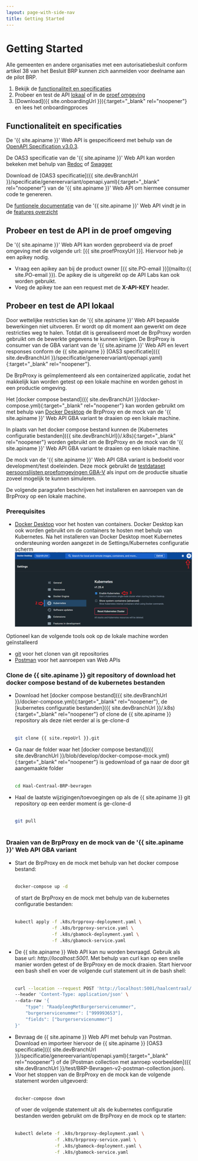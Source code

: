 ```yaml
---
layout: page-with-side-nav
title: Getting Started
---
```

# Getting Started

Alle gemeenten en andere organisaties met een autorisatiebesluit conform artikel 38 van het Besluit BRP kunnen zich aanmelden voor deelname aan de pilot BRP.

1. Bekijk de [functionaliteit en specificaties](#functionaliteit-en-specificaties)
2. Probeer en test de API [lokaal](#probeer-en-test-de-api-lokaal) of in de [proef omgeving](#probeer-en-test-de-api-in-de-proef-omgeving)
3. [Download]({{ site.onboardingUrl }}){:target="_blank" rel="noopener"} en lees het onboardingproces

## Functionaliteit en specificaties

De '{{ site.apiname }}' Web API is gespecificeerd met behulp van de [OpenAPI Specification v3.0.3](https://spec.openapis.org/oas/v3.0.3).

De OAS3 specificatie van de '{{ site.apiname }}' Web API kan worden bekeken met behulp van [Redoc](./redoc) of [Swagger](./swagger-ui)

Download de [OAS3 specificatie]({{ site.devBranchUrl }}/specificatie/genereervariant/openapi.yaml){:target="_blank" rel="noopener"} van de '{{ site.apiname }}' Web API om hiermee consumer code te genereren.

De [funtionele documentatie](./features-overzicht) van de '{{ site.apiname }}' Web API vindt je in de [features overzicht](./features-overzicht)

## Probeer en test de API in de proef omgeving

De '{{ site.apiname }}' Web API kan worden geprobeerd via de proef omgeving met de volgende url: [{{ site.proefProxyUrl }}]. Hiervoor heb je een apikey nodig.

- Vraag een apikey aan bij de product owner [{{ site.PO-email }}](mailto:{{ site.PO-email }}). De apikey die is uitgereikt op de API Labs kan ook worden gebruikt.
- Voeg de apikey toe aan een request met de __X-API-KEY__ header.

## Probeer en test de API lokaal

Door wettelijke restricties kan de '{{ site.apiname }}' Web API bepaalde bewerkingen niet uitvoeren. Er wordt op dit moment aan gewerkt om deze restricties weg te halen. Totdat dit is gerealiseerd moet de BrpProxy worden gebruikt om de bewerkte gegevens te kunnen krijgen. De BrpProxy is consumer van de GBA variant van de '{{ site.apiname }}' Web API en levert responses conform de {{ site.apiname }} [OAS3 specificatie]({{ site.devBranchUrl }}/specificatie/genereervariant/openapi.yaml){:target="_blank" rel="noopener"}.

De BrpProxy is geïmplementeerd als een containerized applicatie, zodat het makkelijk kan worden getest op een lokale machine en worden gehost in een productie omgeving.

Het [docker compose bestand]({{ site.devBranchUrl }}/docker-compose.yml){:target="_blank" rel="noopener"} kan worden gebruikt om met behulp van [Docker Desktop](https://www.docker.com/products/docker-desktop) de BrpProxy en de mock van de '{{ site.apiname }}' Web API GBA variant te draaien op een lokale machine.

In plaats van het docker compose bestand kunnen de [Kubernetes configuratie bestanden]({{ site.devBranchUrl}}/.k8s){:target="_blank" rel="noopener"} worden gebruikt om de BrpProxy en de mock van de '{{ site.apiname }}' Web API GBA variant te draaien op een lokale machine.

De mock van de '{{ site.apiname }}' Web API GBA variant is bedoeld voor development/test doeleinden. Deze mock gebruikt de [testdataset persoonslijsten proefomgevingen GBA-V](https://www.rvig.nl/documenten/richtlijnen/2018/09/20/testdataset-persoonslijsten-proefomgevingen-gba-v) als input om de productie situatie zoveel mogelijk te kunnen simuleren.

De volgende paragrafen beschrijven het installeren en aanroepen van de BrpProxy op een lokale machine.

### Prerequisites

- [Docker Desktop](https://www.docker.com/products/docker-desktop) voor het hosten van containers. Docker Desktop kan ook worden gebruikt om de containers te hosten met behulp van Kubernetes. Na het installeren van Docker Desktop moet Kubernetes ondersteuning worden aangezet in de Settings/Kubernetes configuratie scherm
![Enable Kubernetes](../img/docker-desktop-enable-k8s.png)

Optioneel kan de volgende tools ook op de lokale machine worden geïnstalleerd

- [git](https://git-scm.com/downloads) voor het clonen van git repositories
- [Postman](https://www.postman.com/downloads/) voor het aanroepen van Web APIs

### Clone de {{ site.apiname }} git repository of download het docker compose bestand of de kubernetes bestanden

- Download het [docker compose bestand]({{ site.devBranchUrl }}/docker-compose.yml){:target="_blank" rel="noopener"}, de [kubernetes configuratie bestanden]({{ site.devBranchUrl }}/.k8s){:target="_blank" rel="noopener"} of clone de {{ site.apiname }} repository als deze niet eerder al is ge-clone-d
  ```sh

  git clone {{ site.repoUrl }}.git

  ```
- Ga naar de folder waar het [docker compose bestand]({{ site.devBranchUrl }}/blob/develop/docker-compose-mock.yml){:target="_blank" rel="noopener"} is gedownload of ga naar de door git aangemaakte folder
  ```sh

  cd Haal-Centraal-BRP-bevragen

  ```
- Haal de laatste wijzigingen/toevoegingen op als de {{ site.apiname }} git repository op een eerder moment is ge-clone-d
  ```sh

  git pull
 
  ```

### Draaien van de BrpProxy en de mock van de '{{ site.apiname }}' Web API GBA variant

- Start de BrpProxy en de mock met behulp van het docker compose bestand:
  ```sh

  docker-compose up -d

  ```
  of start de BrpProxy en de mock met behulp van de kubernetes configuratie bestanden:
  ```sh

  kubectl apply -f .k8s/brpproxy-deployment.yaml \
                -f .k8s/brpproxy-service.yaml \
                -f .k8s/gbamock-deployment.yaml \
                -f .k8s/gbamock-service.yaml 

  ```
- De {{ site.apiname }} Web API kan nu worden bevraagd. Gebruik als base url: *http://localhost:5001*. Met behulp van curl kan op een snelle manier worden getest of de BrpProxy en de mock draaien. Start hiervoor een bash shell en voer de volgende curl statement uit in de bash shell:
  ```sh

  curl --location --request POST 'http://localhost:5001/haalcentraal/api/brp/personen' \
  --header 'Content-Type: application/json' \
  --data-raw '{
      "type": "RaadpleegMetBurgerservicenummer",
      "burgerservicenummer": ["999993653"],
      "fields": ["burgerservicenummer"]
  }'

  ```
- Bevraag de {{ site.apiname }} Web API met behulp van Postman. Download en importeer hiervoor de {{ site.apiname }} [OAS3 specificatie]({{ site.devBranchUrl }}/specificatie/genereervariant/openapi.yaml){:target="_blank" rel="noopener"} of de [Postman collection met aanroep voorbeelden]({{ site.devBranchUrl }}/test/BRP-Bevragen-v2-postman-collection.json).
- Voor het stoppen van de BrpProxy en de mock kan de volgende statement worden uitgevoerd:
  ```sh

  docker-compose down

  ```
  of voer de volgende statement uit als de kubernetes configuratie bestanden werden gebruikt om de BrpProxy en de mock op te starten:
  ```sh

  kubectl delete -f .k8s/brpproxy-deployment.yaml \
                 -f .k8s/brpproxy-service.yaml \
                 -f .k8s/gbamock-deployment.yaml \
                 -f .k8s/gbamock-service.yaml 

  ```
